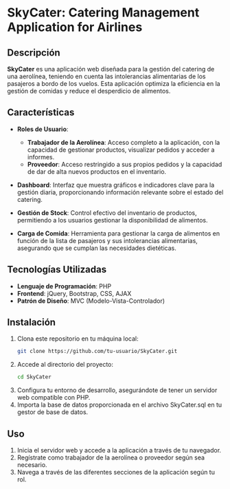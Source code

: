 # SkyCater: Catering Management Application for Airlines

## Descripción

**SkyCater** es una aplicación web diseñada para la gestión del catering de una aerolínea, teniendo en cuenta las intolerancias alimentarias de los pasajeros a bordo de los vuelos. Esta aplicación optimiza la eficiencia en la gestión de comidas y reduce el desperdicio de alimentos.

## Características

- **Roles de Usuario**:
  - **Trabajador de la Aerolínea**: Acceso completo a la aplicación, con la capacidad de gestionar productos, visualizar pedidos y acceder a informes.
  - **Proveedor**: Acceso restringido a sus propios pedidos y la capacidad de dar de alta nuevos productos en el inventario.

- **Dashboard**: Interfaz que muestra gráficos e indicadores clave para la gestión diaria, proporcionando información relevante sobre el estado del catering.

- **Gestión de Stock**: Control efectivo del inventario de productos, permitiendo a los usuarios gestionar la disponibilidad de alimentos.

- **Carga de Comida**: Herramienta para gestionar la carga de alimentos en función de la lista de pasajeros y sus intolerancias alimentarias, asegurando que se cumplan las necesidades dietéticas.

## Tecnologías Utilizadas

- **Lenguaje de Programación**: PHP
- **Frontend**: jQuery, Bootstrap, CSS, AJAX
- **Patrón de Diseño**: MVC (Modelo-Vista-Controlador)

## Instalación

1. Clona este repositorio en tu máquina local:
   ```bash
   git clone https://github.com/tu-usuario/SkyCater.git
2. Accede al directorio del proyecto:
    ```bash
    cd SkyCater
3. Configura tu entorno de desarrollo, asegurándote de tener un servidor web compatible con PHP.
4. Importa la base de datos proporcionada en el archivo SkyCater.sql en tu gestor de base de datos.

## Uso

1. Inicia el servidor web y accede a la aplicación a través de tu navegador.
2. Regístrate como trabajador de la aerolínea o proveedor según sea necesario.
3. Navega a través de las diferentes secciones de la aplicación según tu rol.
